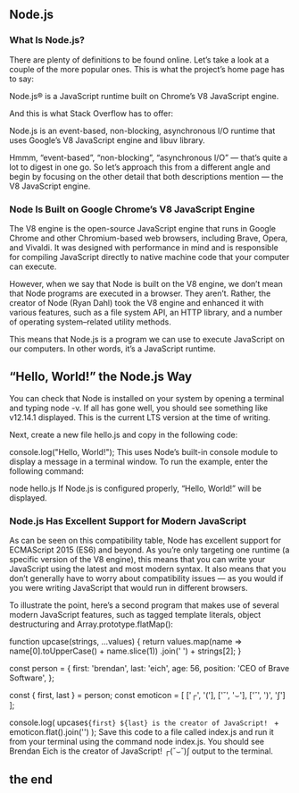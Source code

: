 ## Node.js 

### What Is Node.js?
There are plenty of definitions to be found online. Let’s take a look at a couple of the more popular ones. This is what the project’s home page has to say:

Node.js® is a JavaScript runtime built on Chrome’s V8 JavaScript engine.

And this is what Stack Overflow has to offer:

Node.js is an event-based, non-blocking, asynchronous I/O runtime that uses Google’s V8 JavaScript engine and libuv library.

Hmmm, “event-based”, “non-blocking”, “asynchronous I/O” — that’s quite a lot to digest in one go. So let’s approach this from a different angle and begin by focusing on the other detail that both descriptions mention — the V8 JavaScript engine.

### Node Is Built on Google Chrome’s V8 JavaScript Engine
The V8 engine is the open-source JavaScript engine that runs in Google Chrome and other Chromium-based web browsers, including Brave, Opera, and Vivaldi. It was designed with performance in mind and is responsible for compiling JavaScript directly to native machine code that your computer can execute.

However, when we say that Node is built on the V8 engine, we don’t mean that Node programs are executed in a browser. They aren’t. Rather, the creator of Node (Ryan Dahl) took the V8 engine and enhanced it with various features, such as a file system API, an HTTP library, and a number of operating system–related utility methods.

This means that Node.js is a program we can use to execute JavaScript on our computers. In other words, it’s a JavaScript runtime. 

## “Hello, World!” the Node.js Way
You can check that Node is installed on your system by opening a terminal and typing node -v. If all has gone well, you should see something like v12.14.1 displayed. This is the current LTS version at the time of writing.

Next, create a new file hello.js and copy in the following code:

console.log("Hello, World!");
This uses Node’s built-in console module to display a message in a terminal window. To run the example, enter the following command:

node hello.js
If Node.js is configured properly, “Hello, World!” will be displayed.

### Node.js Has Excellent Support for Modern JavaScript
As can be seen on this compatibility table, Node has excellent support for ECMAScript 2015 (ES6) and beyond. As you’re only targeting one runtime (a specific version of the V8 engine), this means that you can write your JavaScript using the latest and most modern syntax. It also means that you don’t generally have to worry about compatibility issues — as you would if you were writing JavaScript that would run in different browsers.

To illustrate the point, here’s a second program that makes use of several modern JavaScript features, such as tagged template literals, object destructuring and Array.prototype.flatMap():

function upcase(strings, ...values) {
  return values.map(name => name[0].toUpperCase() + name.slice(1))
    .join(' ') + strings[2];
}

const person = {
  first: 'brendan',
  last: 'eich',
  age: 56,
  position: 'CEO of Brave Software',
};

const { first, last } = person;
const emoticon = [ ['┌', '('], ['˘', '⌣'], ['˘', ')', 'ʃ'] ];

console.log(
  upcase`${first} ${last} is the creator of JavaScript! ` + emoticon.flat().join('')
);
Save this code to a file called index.js and run it from your terminal using the command node index.js. You should see Brendan Eich is the creator of JavaScript! ┌(˘⌣˘)ʃ output to the terminal.


## the end 